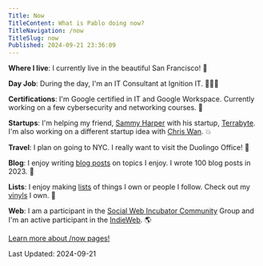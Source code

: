 ```yaml
---
Title: Now
TitleContent: What is Pablo doing now?
TitleNavigation: /now
TitleSlug: now
Published: 2024-09-21 23:36:09
---
```

**Where I live**: I currently live in the beautiful San Francisco! &#127750;

**Day Job**: During the day, I'm an IT Consultant at Ignition IT. &#129489;&#127998;&#8205;&#128187; 

**Certifications**: I'm Google certified in IT and Google Workspace. Currently working on a few cybersecurity and networking courses. &#128295;

**Startups**: I'm helping my friend, [Sammy Harper](https://www.sammyharper.com/) with his startup, [Terrabyte](https://www.terrabyte.eco/). I'm also working on a different startup idea with [Chris Wan](https://www.chriswan.me/#/). &#128165;

**Travel**: I plan on going to NYC. I really want to visit the Duolingo Office! &#129417;

**Blog**: I enjoy writing  [blog posts](https://lifeofpablo.com/blog/) on topics I enjoy. I wrote 100 blog posts in 2023. &#128221;

**Lists**: I enjoy making [lists](https://lifeofpablo.com/lists/) of things I own or people I follow. Check out my [vinyls](https://lifeofpablo.com/lists/vinyls) I own. &#128220;

**Web**: I am a participant in the [Social Web Incubator Community](https://www.w3.org/community/socialcg/) Group and I'm an active participant in the [IndieWeb](https://indieweb.org). &#127758;

[Learn more about /now pages!](https://nownownow.com/about)

Last Updated: 2024-09-21
